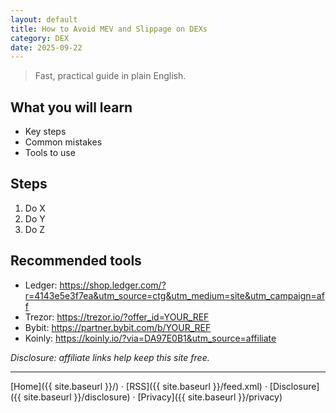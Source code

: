 ```yaml
---
layout: default
title: How to Avoid MEV and Slippage on DEXs
category: DEX
date: 2025-09-22
---
```


> Fast, practical guide in plain English.

## What you will learn
- Key steps
- Common mistakes
- Tools to use

## Steps
1. Do X
2. Do Y
3. Do Z

## Recommended tools
- Ledger: https://shop.ledger.com/?r=4143e5e3f7ea&utm_source=ctg&utm_medium=site&utm_campaign=aff
- Trezor: https://trezor.io/?offer_id=YOUR_REF
- Bybit: https://partner.bybit.com/b/YOUR_REF
- Koinly: https://koinly.io/?via=DA97E0B1&utm_source=affiliate

*Disclosure: affiliate links help keep this site free.*

---

[Home]({{ site.baseurl }}/) · [RSS]({{ site.baseurl }}/feed.xml) · [Disclosure]({{ site.baseurl }}/disclosure) · [Privacy]({{ site.baseurl }}/privacy)
